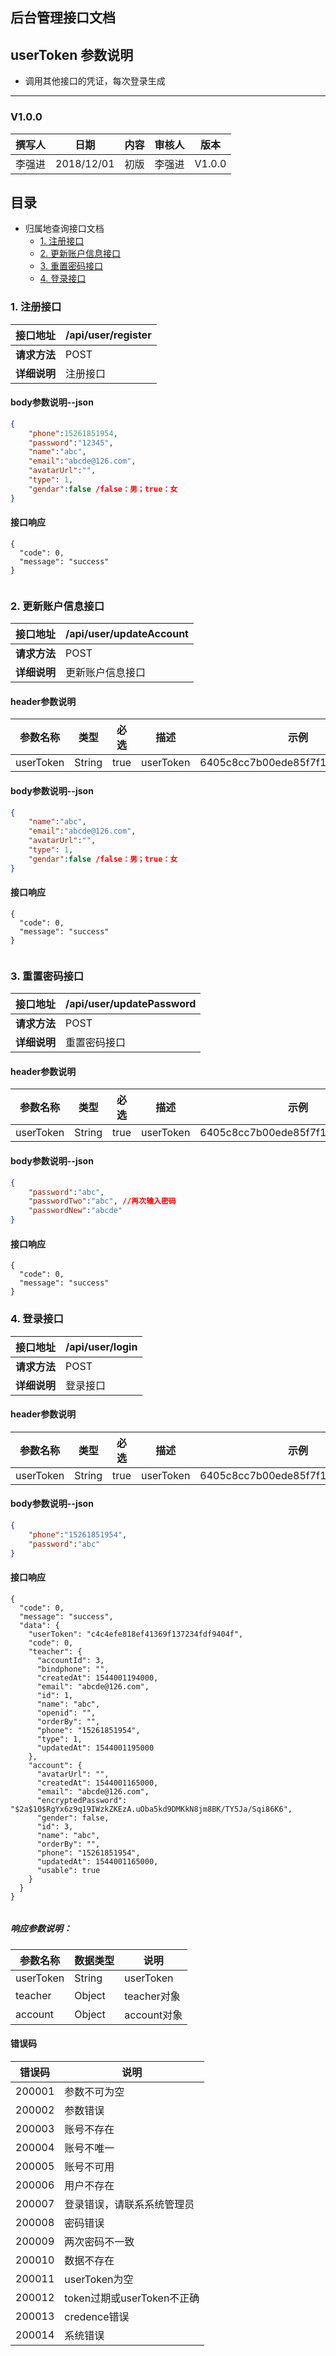 ## 后台管理接口文档

## userToken 参数说明
- 调用其他接口的凭证，每次登录生成
   
-----------------------------------------------------------

### V1.0.0

| 撰写人 |   日期    | 内容 | 审核人 |  版本  |
| :----: | :-------: | :--: | :----: | :----: |
| 李强进 | 2018/12/01 | 初版 | 李强进 | V1.0.0 |



## 目录

- 归属地查询接口文档
    - [1. 注册接口](#1-注册接口)
    - [2. 更新账户信息接口](#2-更新账户信息接口)
    - [3. 重置密码接口](#3-重置密码接口)
    - [4. 登录接口](#4-登录接口)





### 1. 注册接口
| 接口地址     | /api/user/register |
| ------------ | ---------------------------------- |
| **请求方法** | POST                    |
| **详细说明** | 注册接口 |


#### body参数说明--json
```json
{
    "phone":15261851954,
    "password":"12345",
    "name":"abc",
    "email":"abcde@126.com",
    "avatarUrl":"",
    "type": 1,
    "gendar":false /false：男；true：女
}
```

#### 接口响应
```
{
  "code": 0,
  "message": "success"
}
 
```



### 2. 更新账户信息接口
| 接口地址     | /api/user/updateAccount |
| ------------ | ---------------------------------- |
| **请求方法** | POST                    |
| **详细说明** | 更新账户信息接口 |

#### header参数说明
| 参数名称      | 类型    | 必选  | 描述       | 示例 |
| ------------- | ------- | ----- | ---------- | ---- |
| userToken   | String  | true |  userToken |   6405c8cc7b00ede85f7f1e123517e1b0   |


#### body参数说明--json
``` json
{
    "name":"abc",
    "email":"abcde@126.com",
    "avatarUrl":"",
    "type": 1,
    "gendar":false /false：男；true：女
}
```

#### 接口响应
```
{
  "code": 0,
  "message": "success"
}
 
```

### 3. 重置密码接口
| 接口地址     | /api/user/updatePassword |
| ------------ | ---------------------------------- |
| **请求方法** | POST                    |
| **详细说明** | 重置密码接口 |

#### header参数说明
| 参数名称      | 类型    | 必选  | 描述       | 示例 |
| ------------- | ------- | ----- | ---------- | ---- |
| userToken   | String  | true |  userToken |   6405c8cc7b00ede85f7f1e123517e1b0   |


#### body参数说明--json
```json
{
    "password":"abc",
    "passwordTwo":"abc", //再次输入密码
    "passwordNew":"abcde"
}
```

#### 接口响应
```
{
  "code": 0,
  "message": "success"
}
```
 
### 4. 登录接口
| 接口地址     | /api/user/login |
| ------------ | ---------------------------------- |
| **请求方法** | POST                    |
| **详细说明** | 登录接口 |

#### header参数说明
| 参数名称      | 类型    | 必选  | 描述       | 示例 |
| ------------- | ------- | ----- | ---------- | ---- |
| userToken   | String  | true |  userToken |   6405c8cc7b00ede85f7f1e123517e1b0   |


#### body参数说明--json
```json
{
    "phone":"15261851954",
    "password":"abc"
}
```

#### 接口响应
```
{
  "code": 0,
  "message": "success",
  "data": {
    "userToken": "c4c4efe818ef41369f137234fdf9404f",
    "code": 0,
    "teacher": {
      "accountId": 3,
      "bindphone": "",
      "createdAt": 1544001194000,
      "email": "abcde@126.com",
      "id": 1,
      "name": "abc",
      "openid": "",
      "orderBy": "",
      "phone": "15261851954",
      "type": 1,
      "updatedAt": 1544001195000
    },
    "account": {
      "avatarUrl": "",
      "createdAt": 1544001165000,
      "email": "abcde@126.com",
      "encryptedPassword": "$2a$10$RgYx6z9q19IWzkZKEzA.uOba5kd9DMKkN8jm8BK/TY5Ja/Sqi86K6",
      "gender": false,
      "id": 3,
      "name": "abc",
      "orderBy": "",
      "phone": "15261851954",
      "updatedAt": 1544001165000,
      "usable": true
    }
  }
}
 
```

##### 响应参数说明：
| 参数名称   | 数据类型 | 说明    |
| ---------- | -------- | -------- |
| userToken | String  | userToken |
| teacher | Object  | teacher对象 |
| account | Object  | account对象 |



#### 错误码
| 错误码 | 说明 |
| ------- | ------- |
|200001 | 参数不可为空 |
|200002 | 参数错误 |
|200003 | 账号不存在 |
|200004 | 账号不唯一 |
|200005 | 账号不可用 |
|200006 | 用户不存在 |
|200007 | 登录错误，请联系系统管理员 |
|200008 | 密码错误 |
|200009 | 两次密码不一致 |
|200010 | 数据不存在 |
|200011 | userToken为空 |
|200012 | token过期或userToken不正确 |
|200013 | credence错误 |
|200014 | 系统错误 |


